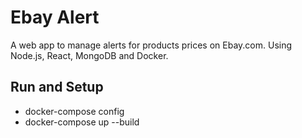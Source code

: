 # Ebay Alert 
A web app to manage alerts for products prices on Ebay.com. Using Node.js, React, MongoDB and Docker.

## Run and Setup
- docker-compose config
- docker-compose up --build


